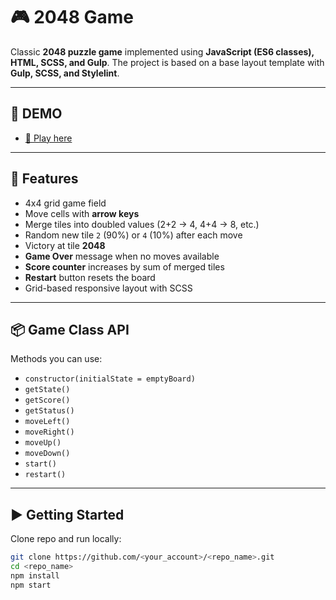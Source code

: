 # 🎮 2048 Game

Classic **2048 puzzle game** implemented using **JavaScript (ES6 classes), HTML, SCSS, and Gulp**.
The project is based on a base layout template with **Gulp, SCSS, and Stylelint**.

---

## 🚀 DEMO

- [🎲 Play here](https://yuliimar.github.io/game-2048/)

---

## 📐 Features

- 4x4 grid game field
- Move cells with **arrow keys**
- Merge tiles into doubled values (2+2 → 4, 4+4 → 8, etc.)
- Random new tile `2` (90%) or `4` (10%) after each move
- Victory at tile **2048**
- **Game Over** message when no moves available
- **Score counter** increases by sum of merged tiles
- **Restart** button resets the board
- Grid-based responsive layout with SCSS

---


## 📦 Game Class API

Methods you can use:

- `constructor(initialState = emptyBoard)`
- `getState()`
- `getScore()`
- `getStatus()`
- `moveLeft()`
- `moveRight()`
- `moveUp()`
- `moveDown()`
- `start()`
- `restart()`

---

## ▶️ Getting Started

Clone repo and run locally:

```bash
git clone https://github.com/<your_account>/<repo_name>.git
cd <repo_name>
npm install
npm start
```
